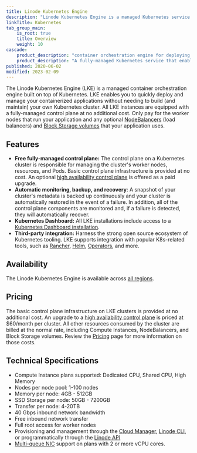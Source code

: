 ```yaml
---
title: Linode Kubernetes Engine
description: "Linode Kubernetes Engine is a managed Kubernetes service that offers automatic backup and recovery and third party integration with popular k8s-related tools."
linkTitle: Kubernetes
tab_group_main:
    is_root: true
    title: Overview
    weight: 10
cascade:
    product_description: "container orchestration engine for deploying and orchestrating your containerized workloads"
    product_description: "A fully-managed Kubernetes service that enables you to easily control and automatically scale your application's infrastructure."
published: 2020-06-02
modified: 2023-02-09
---
```


The Linode Kubernetes Engine (LKE) is a managed container orchestration engine built on top of Kubernetes. LKE enables you to quickly deploy and manage your containerized applications without needing to build (and maintain) your own Kubernetes cluster. All LKE instances are equipped with a fully-managed control plane at no additional cost. Only pay for the worker nodes that run your application and any optional [NodeBalancers](/docs/products/networking/nodebalancers/) (load balancers) and [Block Storage volumes](/docs/products/storage/block-storage/) that your application uses.

## Features

- **Free fully-managed control plane:** The control plane on a Kubernetes cluster is responsible for managing the cluster's worker nodes, resources, and Pods. Basic control plane infrastructure is provided at no cost. An optional [high availability control plane](/docs/products/compute/kubernetes/guides/high-availability-control-plane/) is offered as a paid upgrade.
- **Automatic monitoring, backup, and recovery**: A snapshot of your cluster's metadata is backed up continuously and your cluster is automatically restored in the event of a failure. In addition, all of the control plane components are monitored and, if a failure is detected, they will automatically recover.
- **Kubernetes Dashboard:** All LKE installations include access to a [Kubernetes Dashboard installation](/docs/guides/using-the-kubernetes-dashboard-on-lke/#accessing-the-cluster-dashboard).
- **Third-party integration:** Harness the strong open source ecosystem of Kubernetes tooling. LKE supports integration with popular K8s-related tools, such as [Rancher](http://rancher.com), [Helm](http://helm.sh), [Operators](https://coreos.com/operators/), and more.

## Availability

The Linode Kubernetes Engine is available across [all regions](https://www.linode.com/global-infrastructure/).

## Pricing

The basic control plane infrastructure on LKE clusters is provided at no additional cost. An upgrade to a [high availability control plane](/docs/products/compute/kubernetes/guides/high-availability-control-plane/) is priced at $60/month per cluster. All other resources consumed by the cluster are billed at the normal rate, including Compute Instances, NodeBalancers, and Block Storage volumes. Review the [Pricing](https://www.linode.com/pricing/) page for more information on those costs.

## Technical Specifications

- Compute Instance plans supported: Dedicated CPU, Shared CPU, High Memory
- Nodes per node pool: 1-100 nodes
- Memory per node: 4GB - 512GB
- SSD Storage per node: 50GB - 7200GB
- Transfer per node: 4-20TB
- 40 Gbps inbound network bandwidth
- Free inbound network transfer
- Full root access for worker nodes
- Provisioning and management through the [Cloud Manager](https://cloud.linode.com/), [Linode CLI](https://www.linode.com/products/cli/), or programmatically through the [Linode API](https://www.linode.com/products/linode-api/)
- [Multi-queue NIC](/docs/products/compute/compute-instances/guides/multiqueue-nic/) support on plans with 2 or more vCPU cores.
